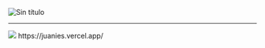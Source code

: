 ![Sin título](https://github.com/Juanies/Juanies/assets/80675013/2abcff16-1e89-4fa1-9a10-917ffe93342c)



<hr>
  <img src="https://visitcount.itsvg.in/api?id=Juanies&label=Profile%20Views&color=12&icon=0&pretty=false" />
https://juanies.vercel.app/
